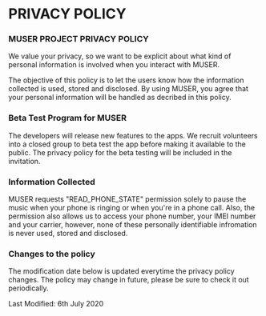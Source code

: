 # PRIVACY POLICY
### MUSER PROJECT PRIVACY POLICY


We value your privacy, so we want to be explicit about what kind of personal information is involved when you interact with MUSER.

The objective of this policy is to let the users know how the information collected is used, stored and disclosed. By using MUSER, you agree that your personal information will be handled as decribed in this policy. 

### Beta Test Program for MUSER

The developers will release new features to the apps. We recruit volunteers into a closed group to beta test the app before making it available to the public. The privacy policy for the beta testing will be included in the invitation. 

### Information Collected

MUSER requests "READ_PHONE_STATE" permission solely to pause the music when your phone is ringing or when you're in a phone call. Also, the permission also allows us to access your phone number, your IMEI number and your carrier, however, none of these personally identifiable infromation is never used, stored and disclosed. 

### Changes to the policy

The modification date below is updated everytime the privacy policy changes. The policy may change in future, please be sure to check it out periodically. 

Last Modified: 6th July 2020
  